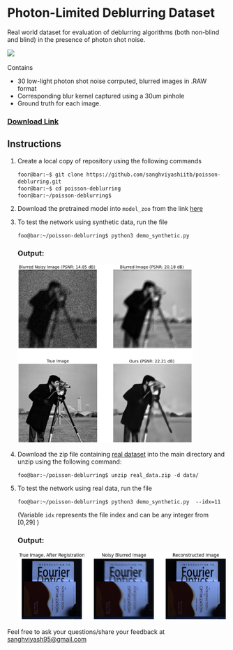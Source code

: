 # Photon-Limited Deblurring Dataset
Real world dataset for evaluation of deblurring algorithms (both non-blind and blind) in the presence of photon shot noise. 

<img src=https://user-images.githubusercontent.com/20774419/168657381-49842a0e-48b1-4f14-bdab-ec29e4837b1e.jpg width=500>


Contains 
<ul> 
      <li>30 low-light photon shot noise corrputed, blurred images in .RAW format</li>
      <li>Corresponding blur kernel captured using a 30um pinhole</li>
      <li>Ground truth for each image.</li> 
</ul>

### [Download Link](https://1drv.ms/u/s!AjMYTt_aGQ9-hH_myp4irQREzX3K?e=NwARXc)

## Instructions
1. Create a local copy of repository using the following commands
      ```console
      foor@bar:~$ git clone https://github.com/sanghviyashiitb/poisson-deblurring.git
      foor@bar:~$ cd poisson-deblurring
      foor@bar:~/poisson-deblurring$ 
      
      ```
3. Download the pretrained model into ```model_zoo``` from the link [here](https://1drv.ms/u/s!AjMYTt_aGQ9-hH2aIaReD3DG_ITF)
4. To test the network using synthetic data, run the file
      ```console
      foo@bar:~/poisson-deblurring$ python3 demo_synthetic.py  
      ```
      
      ### Output:
      
    <img src="results/demo_synthetic.png" alt="demo_synthetic" width="400"/>

4. Download the zip file containing [real dataset](https://1drv.ms/u/s!AjMYTt_aGQ9-hH_myp4irQREzX3K?e=NwARXc) into the main directory and unzip using the following command:
      ```console
      foo@bar:~/poisson-deblurring$ unzip real_data.zip -d data/ 
      ```
      
5. To test the network using real data, run the file 
      ```console
      foo@bar:~/poisson-deblurring$ python3 demo_synthetic.py  --idx=11
      ```
      (Variable ```idx``` represents the file index and can be any integer from [0,29] )
      
      ### Output:
      
      ![demo_real](results/demo_real.png)

Feel free to ask your questions/share your feedback at sanghviyash95@gmail.com
